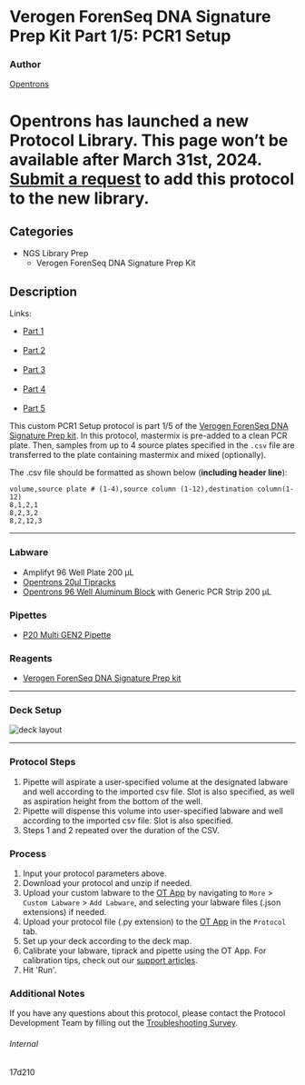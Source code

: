 # Verogen ForenSeq DNA Signature Prep Kit Part 1/5: PCR1 Setup

### Author
[Opentrons](https://opentrons.com/)


# Opentrons has launched a new Protocol Library. This page won’t be available after March 31st, 2024. [Submit a request](https://docs.google.com/forms/d/e/1FAIpQLSdYYp9QCKow4nn0KlCVsMS3HX0eJ0N9O7-erajKvcpT0lWbSg/viewform) to add this protocol to the new library.

## Categories
* NGS Library Prep
	* Verogen ForenSeq DNA Signature Prep Kit

## Description

Links:  
* [Part 1](./17d210)
<br><br />
* [Part 2](./17d210-part-2)
<br><br />
* [Part 3](./17d210-part-3)
<br><br />
* [Part 4](./17d210-part-4)
<br><br />
* [Part 5](./17d210-part-5)

This custom PCR1 Setup protocol is part 1/5 of the [Verogen ForenSeq DNA Signature Prep kit](https://verogen.com/products/forenseq-dna-signature-prep-kit/?utm_term=&utm_campaign=Product+Campaigns&utm_source=adwords&utm_medium=ppc&hsa_acc=2964416997&hsa_cam=12070402317&hsa_grp=115534580817&hsa_ad=544522374879&hsa_src=g&hsa_tgt=dsa-19959388920&hsa_kw=&hsa_mt=b&hsa_net=adwords&hsa_ver=3&gclid=CjwKCAjw4qCKBhAVEiwAkTYsPP4JakJA06WcfvubM80x5gzv7kIFucad6jw9WrACitcG6qERBSAU1xoCaOEQAvD_BwE). In this protocol, mastermix is pre-added to a clean PCR plate. Then, samples from up to 4 source plates specified in the `.csv` file are transferred to the plate containing mastermix and mixed (optionally).

The .csv file should be formatted as shown below (**including header line**):
```
volume,source plate # (1-4),source column (1-12),destination column(1-12)
8,1,2,1
8,2,3,2
8,2,12,3
```

---

### Labware
* Amplifyt 96 Well Plate 200 µL
* [Opentrons 20µl Tipracks](https://shop.opentrons.com/collections/opentrons-tips/products/opentrons-10ul-tips)
* [Opentrons 96 Well Aluminum Block](https://shop.opentrons.com/collections/hardware-modules/products/aluminum-block-set) with Generic PCR Strip 200 µL

### Pipettes
* [P20 Multi GEN2 Pipette](https://opentrons.com/pipettes/)

### Reagents
* [Verogen ForenSeq DNA Signature Prep kit](https://verogen.com/products/forenseq-dna-signature-prep-kit/?utm_term=&utm_campaign=Product+Campaigns&utm_source=adwords&utm_medium=ppc&hsa_acc=2964416997&hsa_cam=12070402317&hsa_grp=115534580817&hsa_ad=544522374879&hsa_src=g&hsa_tgt=dsa-19959388920&hsa_kw=&hsa_mt=b&hsa_net=adwords&hsa_ver=3&gclid=CjwKCAjw4qCKBhAVEiwAkTYsPP4JakJA06WcfvubM80x5gzv7kIFucad6jw9WrACitcG6qERBSAU1xoCaOEQAvD_BwE)

---

### Deck Setup
![deck layout](https://opentrons-protocol-library-website.s3.amazonaws.com/custom-README-images/17d210/deck1-2.png)

---

### Protocol Steps
1. Pipette will aspirate a user-specified volume at the designated labware and well according to the imported csv file. Slot is also specified, as well as aspiration height from the bottom of the well.
2. Pipette will dispense this volume into user-specified labware and well according to the imported csv file. Slot is also specified.
3. Steps 1 and 2 repeated over the duration of the CSV.

### Process
1. Input your protocol parameters above.
2. Download your protocol and unzip if needed.
3. Upload your custom labware to the [OT App](https://opentrons.com/ot-app) by navigating to `More` > `Custom Labware` > `Add Labware`, and selecting your labware files (.json extensions) if needed.
4. Upload your protocol file (.py extension) to the [OT App](https://opentrons.com/ot-app) in the `Protocol` tab.
5. Set up your deck according to the deck map.
6. Calibrate your labware, tiprack and pipette using the OT App. For calibration tips, check out our [support articles](https://support.opentrons.com/en/collections/1559720-guide-for-getting-started-with-the-ot-2).
7. Hit 'Run'.

### Additional Notes
If you have any questions about this protocol, please contact the Protocol Development Team by filling out the [Troubleshooting Survey](https://protocol-troubleshooting.paperform.co/).

###### Internal
17d210
